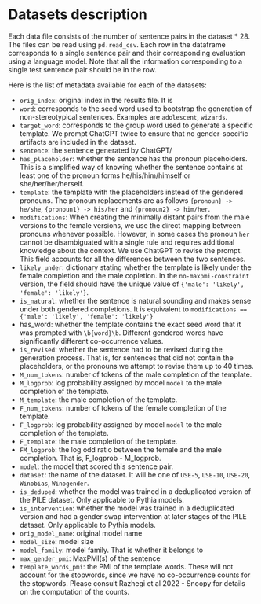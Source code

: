 # Datasets description 

Each data file consists of the number of sentence pairs in the dataset * 28. The files can be read using `pd.read_csv`. 
Each row in the dataframe corresponds to a single sentence pair and their corresponding evaluation using a language model. 
Note that all the information corresponding to a single test sentence pair should be in the row. 


Here is the list of metadata available for each of the datasets:

- `orig_index`: original index in the results file. It is 
- `word`: corresponds to the seed word used to bootstrap the generation of non-stereotypical sentences. Examples are `adolescent`, `wizards`.
- `target_word`: corresponds to the group word used to generate a specific template. We prompt ChatGPT twice to ensure that no gender-specific artifacts are included in the dataset.
- `sentence`: the sentence generated by ChatGPT/
- `has_placeholder`: whether the sentence has the pronoun placeholders. This is a simplified way of knowing whether the sentence contains at least one of the pronoun forms he/his/him/himself or she/her/her/herself.
- `template`: the template with the placeholders instead of the gendered pronouns. The pronoun replacements are as follows `{pronoun} -> he/she`, `{pronoun1} -> his/her` and `{pronoun2} -> him/her`.
- `modifications`: When creating the minimally distant pairs from the male versions to the female versions, we use the direct mapping between pronouns whenever possible. However, in some cases the pronoun `her` cannot be disambiguated with a single rule and requires additional knowledge about the context. We use ChatGPT to revise the prompt. This field accounts for all the differences between the two sentences. 
- `likely_under`: dictionary stating whether the template is likely under the female completion and the male copletion. In the `no-maxpmi-constraint` version, the field should have the unique value of `{'male': 'likely', 'female': 'likely'}`. 
- `is_natural`: whether the sentence is natural sounding and makes sense under both gendered completions. It is equivalent to `modifications == {'male': 'likely', 'female': 'likely'}`
- has_word: whether the template contains the exact seed word that it was prompted with `\b{word}\b`. Different gendered words have significantly different co-occurrence values.
- `is_revised`: whether the sentence had to be revised during the generation process. That is, for sentences that did not contain the placeholders, or the pronouns we attempt to revise them up to 40 times.
- `M_num_tokens`: number of tokens of the male completion of the template.
- `M_logprob`: log probability assigned by model `model` to the male completion of the template.
- `M_template`: the male completion of the template.
- `F_num_tokens`: number of tokens of the female completion of the template.
- `F_logprob`: log probability assigned by model `model` to the male completion of the template.
- `F_template`: the male completion of the template.
- `FM_logprob`: the log odd ratio between the female and the male completion. That is, F_logprob - M_logprob.
- `model`: the model that scored this sentence pair.
- `dataset`: the name of the dataset. It will be one of `USE-5`, `USE-10`, `USE-20`, `Winobias`, `Winogender`.
- `is_deduped`: whether the model was trained in a deduplicated version of the PILE dataset. Only applicable to Pythia models.
- `is_intervention`: whether the model was trained in a deduplicated version and had a gender swap intervention at later stages of the PILE dataset. Only applicable to Pythia models.
- `orig_model_name`: original model name
- `model_size`: model size
- `model_family`: model family. That is whether it belongs to 
- `max_gender_pmi`: MaxPMI(s) of the sentence
- `template_words_pmi`: the PMI of the template words. These will not account for the stopwords, since we have no co-occurrence counts for the stopwords. Please consult Razhegi et al 2022 - Snoopy for details on the computation of the counts.